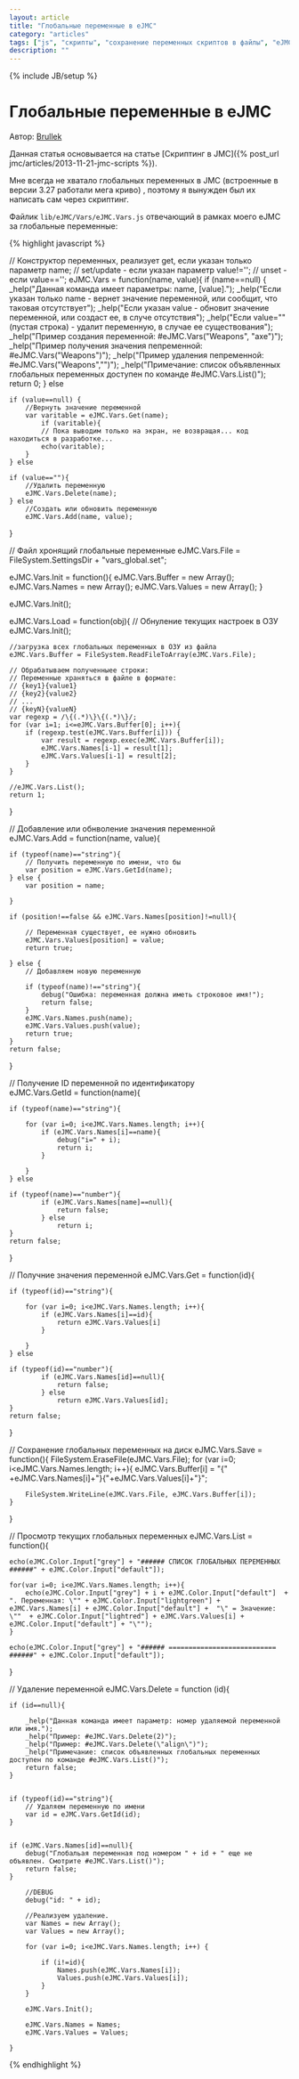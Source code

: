 ```yaml
---
layout: article
title: "Глобальные переменные в eJMC"
category: "articles"
tags: ["js", "скрипты", "сохранение переменных скриптов в файлы", "eJMC"]
description: ""
---
```

{% include JB/setup %}

# Глобальные переменные в eJMC

Автор: [Brullek](https://github.com/brullek)

Данная статья основывается на статье [Скриптинг в JMC]({% post_url jmc/articles/2013-11-21-jmc-scripts %}).

Мне всегда не хватало глобальных переменных в JMC (встроенные в версии 3.27 работали мега криво) , поэтому я вынужден был их написать сам через скриптинг.

Файлик `lib/eJMC/Vars/eJMC.Vars.js` отвечающий в рамках моего eJMC за глобальные переменные:

{% highlight javascript %}

// Конструктор переменных, реализует get, если указан только параметр name;
// set/update - если указан параметр value!='';
// unset - если value=='';
eJMC.Vars = function(name, value){
	if (name==null) {
		_help("Данная команда имеет параметры: name, [value].");
		_help("Если указан только name - вернет значение переменной, или сообщит, что таковая отсутствует");
		_help("Если указан value - обновит значение переменной, или создаст ее, в случе отсутствия");
		_help("Если value=\"\" (пустая строка) - удалит переменную, в случае ее существования");
		_help("Пример создания переменной: #eJMC.Vars(\"Weapons\", \"axe\")");
		_help("Пример получения значения пепременной: #eJMC.Vars(\"Weapons\")");
		_help("Пример удаления пепременной: #eJMC.Vars(\"Weapons\",\"\")");
		_help("Примечание: список объявленных глобальных переменных доступен по команде #eJMC.Vars.List()");
		return 0;
	} else 
	
	if (value==null) {
		//Вернуть значение переменной
		var varitable = eJMC.Vars.Get(name);
			if (varitable){
			// Пока выводим только на экран, не возвращая... код находиться в разработке...
			echo(varitable);
		}
	} else
	
	if (value==""){
		//Удалить переменную
		eJMC.Vars.Delete(name);
	} else
		//Создать или обновить переменную
		eJMC.Vars.Add(name, value);
}


// Файл хронящий глобальные переменные
eJMC.Vars.File = FileSystem.SettingsDir  + "vars_global.set";

eJMC.Vars.Init = function(){
	eJMC.Vars.Buffer = new Array();
	eJMC.Vars.Names = new Array();
	eJMC.Vars.Values = new Array();
}

eJMC.Vars.Init();

eJMC.Vars.Load = function(obj){
	// Обнуление текущих настроек в ОЗУ
	eJMC.Vars.Init();
	
	//загрузка всех глобальных переменных в ОЗУ из файла
	eJMC.Vars.Buffer = FileSystem.ReadFileToArray(eJMC.Vars.File);
	
	// Обрабатываем полученныее строки:
	// Переменные храняться в файле в формате:
	// {key1}{value1}
	// {key2}{value2}
	// ...
	// {keyN}{valueN}
	var regexp = /\{(.*)\}\{(.*)\}/;
	for (var i=1; i<=eJMC.Vars.Buffer[0]; i++){
		if (regexp.test(eJMC.Vars.Buffer[i])) {
			var	result = regexp.exec(eJMC.Vars.Buffer[i]);
			eJMC.Vars.Names[i-1] = result[1];
			eJMC.Vars.Values[i-1] = result[2];
		}
	}
	
	//eJMC.Vars.List();
	return 1;
}
	
// Добавление или обнволение значения переменной	
eJMC.Vars.Add = function(name, value){
	
	if (typeof(name)=="string"){	
		// Получить переменную по имени, что бы 
		var position = eJMC.Vars.GetId(name);
	} else {
		var position = name;
		
	}
	
	if (position!==false && eJMC.Vars.Names[position]!=null){
		
		// Переменная существует, ее нужно обновить
		eJMC.Vars.Values[position] = value;
		return true;
		
	} else {
		// Добавляем новую переменную
		
		if (typeof(name)!=="string"){
			debug("Ошибка: переменная должна иметь строковое имя!");
			return false;
		}
		eJMC.Vars.Names.push(name);
		eJMC.Vars.Values.push(value);
		return true;
	}
	return false;
}
	
// Получение ID переменной по идентификатору	
eJMC.Vars.GetId = function(name){

	if (typeof(name)=="string"){

		for (var i=0; i<eJMC.Vars.Names.length; i++){
			if (eJMC.Vars.Names[i]==name){
				debug("i=" + i);
				return i;
			}

		}
	} else 

	if (typeof(name)=="number"){
			if (eJMC.Vars.Names[name]==null){
				return false;
			} else
				return i;
	}
	return false;
}

// Получние значения переменной
eJMC.Vars.Get = function(id){

	if (typeof(id)=="string"){

		for (var i=0; i<eJMC.Vars.Names.length; i++){
			if (eJMC.Vars.Names[i]==id){
				return eJMC.Vars.Values[i]
			}

		}
	} else 

	if (typeof(id)=="number"){
			if (eJMC.Vars.Names[id]==null){
				return false;
			} else
				return eJMC.Vars.Values[id];
	}
	return false;
}


// Сохранение глобальных переменных на диск
eJMC.Vars.Save = function(){
	FileSystem.EraseFile(eJMC.Vars.File);
	for (var i=0; i<eJMC.Vars.Names.length; i++){
		eJMC.Vars.Buffer[i] = "{" +eJMC.Vars.Names[i]+"}{"+eJMC.Vars.Values[i]+"}";

		FileSystem.WriteLine(eJMC.Vars.File, eJMC.Vars.Buffer[i]);
	}
}

// Просмотр текущих глобальных переменных
eJMC.Vars.List = function(){

	echo(eJMC.Color.Input["grey"] + "###### СПИСОК ГЛОБАЛЬНЫХ ПЕРЕМЕННЫХ ######" + eJMC.Color.Input["default"]);
	
	for(var i=0; i<eJMC.Vars.Names.length; i++){
		echo(eJMC.Color.Input["grey"] + i + eJMC.Color.Input["default"]  + ". Переменная: \"" + eJMC.Color.Input["lightgreen"] + eJMC.Vars.Names[i] + eJMC.Color.Input["default"] +  "\" = Значение: \""  + eJMC.Color.Input["lightred"] + eJMC.Vars.Values[i] + eJMC.Color.Input["default"] + "\"");	
	}
	
	echo(eJMC.Color.Input["grey"] + "###### =========================== ######" + eJMC.Color.Input["default"]);
}

// Удаление переменной
eJMC.Vars.Delete = function (id){

	if (id==null){
		
		_help("Данная команда имеет параметр: номер удаляемой переменной или имя.");
		_help("Пример: #eJMC.Vars.Delete(2)");
		_help("Пример: #eJMC.Vars.Delete(\"align\")");
		_help("Примечание: список объявленных глобальных переменных доступен по команде #eJMC.Vars.List()");
		return false;
	}
	
	
	if (typeof(id)=="string"){
		// Удаляем переменную по имени
		var id = eJMC.Vars.GetId(id);
	} 
	
		
	if (eJMC.Vars.Names[id]==null){
		debug("Глобальая переменная под номером " + id + " еще не объявлен. Смотрите #eJMC.Vars.List()");
		return false;
	}	
		
		//DEBUG
		debug("id: " + id);
		
		//Реализуем удаление.
		var Names = new Array();
		var Values = new Array();
		
		for (var i=0; i<eJMC.Vars.Names.length; i++) {
			
			if (i!=id){
				Names.push(eJMC.Vars.Names[i]);
				Values.push(eJMC.Vars.Values[i]);
			}
		}
	
		eJMC.Vars.Init();
		
		eJMC.Vars.Names = Names;
		eJMC.Vars.Values = Values;
			
	}

{% endhighlight %} 

